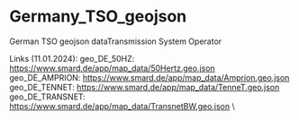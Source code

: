 # Germany_TSO_geojson
German TSO geojson dataTransmission System Operator 


Links (11.01.2024):
geo_DE_50HZ:       https://www.smard.de/app/map_data/50Hertz.geo.json \
geo_DE_AMPRION:    https://www.smard.de/app/map_data/Amprion.geo.json \
geo_DE_TENNET:     https://www.smard.de/app/map_data/TenneT.geo.json \
geo_DE_TRANSNET:   https://www.smard.de/app/map_data/TransnetBW.geo.json \

